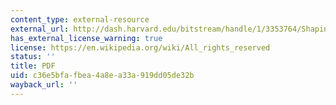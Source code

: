 ```yaml
---
content_type: external-resource
external_url: http://dash.harvard.edu/bitstream/handle/1/3353764/Shapin_Pump.pdf?sequence=1
has_external_license_warning: true
license: https://en.wikipedia.org/wiki/All_rights_reserved
status: ''
title: PDF
uid: c36e5bfa-fbea-4a8e-a33a-919dd05de32b
wayback_url: ''
---
```

